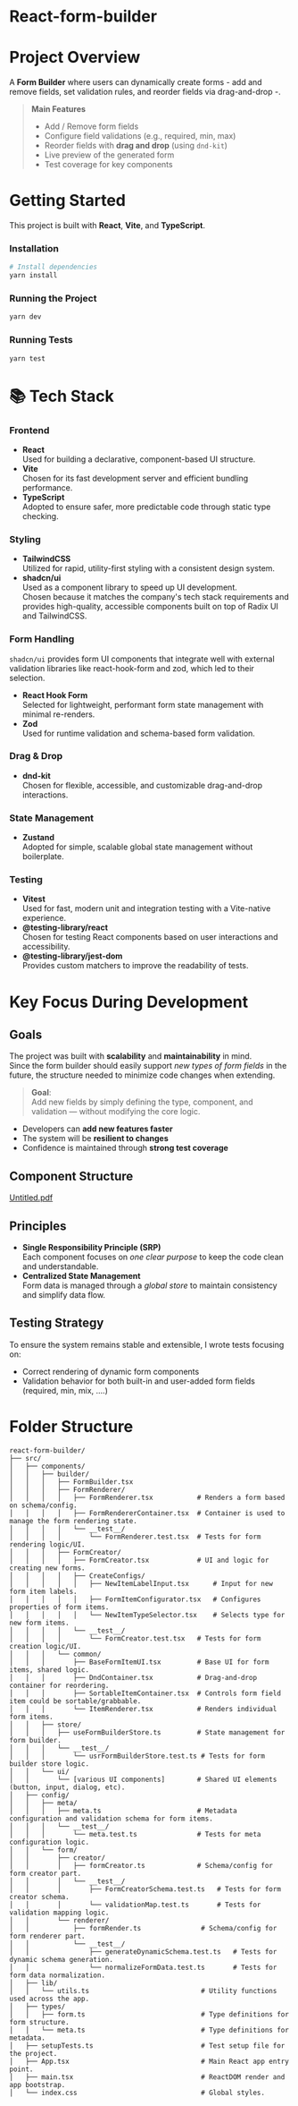 # React-form-builder

# Project Overview
A **Form Builder** where users can dynamically create forms - add and remove fields, set validation rules, and reorder fields via drag-and-drop -.

> **Main Features**  
> - Add / Remove form fields  
> - Configure field validations (e.g., required, min, max)  
> - Reorder fields with **drag and drop** (using `dnd-kit`)  
> - Live preview of the generated form  
> - Test coverage for key components

# Getting Started
This project is built with **React**, **Vite**, and **TypeScript**.

### Installation

```bash
# Install dependencies
yarn install
```

### Running the Project
```bash
yarn dev
```

### Running Tests
```bash
yarn test
```

# 📚 Tech Stack

### Frontend
- **React**  
  Used for building a declarative, component-based UI structure.
- **Vite**  
  Chosen for its fast development server and efficient bundling performance.
- **TypeScript**  
  Adopted to ensure safer, more predictable code through static type checking.

### Styling
- **TailwindCSS**  
  Utilized for rapid, utility-first styling with a consistent design system.
- **shadcn/ui**  
  Used as a component library to speed up UI development.  
  Chosen because it matches the company's tech stack requirements and provides high-quality, accessible components built on top of Radix UI and TailwindCSS.

### Form Handling
`shadcn/ui` provides form UI components that integrate well with external validation libraries like react-hook-form and zod, which led to their selection.
- **React Hook Form**  
  Selected for lightweight, performant form state management with minimal re-renders.
- **Zod**  
  Used for runtime validation and schema-based form validation.

### Drag & Drop
- **dnd-kit**  
  Chosen for flexible, accessible, and customizable drag-and-drop interactions.

### State Management
- **Zustand**  
  Adopted for simple, scalable global state management without boilerplate.

### Testing
- **Vitest**  
  Used for fast, modern unit and integration testing with a Vite-native experience.
- **@testing-library/react**  
  Chosen for testing React components based on user interactions and accessibility.
- **@testing-library/jest-dom**  
  Provides custom matchers to improve the readability of tests.


# Key Focus During Development

## Goals
The project was built with **scalability** and **maintainability** in mind.  
Since the form builder should easily support *new types of form fields* in the future, the structure needed to minimize code changes when extending.

> **Goal**:  
> Add new fields by simply defining the type, component, and validation — without modifying the core logic.

- Developers can **add new features faster** 
- The system will be **resilient to changes**
- Confidence is maintained through **strong test coverage**

## Component Structure
[Untitled.pdf](https://github.com/user-attachments/files/19931779/Untitled.pdf)

## Principles
- **Single Responsibility Principle (SRP)**  
  Each component focuses on *one clear purpose* to keep the code clean and understandable.
- **Centralized State Management**  
  Form data is managed through a *global store* to maintain consistency and simplify data flow.


## Testing Strategy
To ensure the system remains stable and extensible, I wrote tests focusing on:
- Correct rendering of dynamic form components
- Validation behavior for both built-in and user-added form fields (required, min, mix, ....)


# Folder Structure
```
react-form-builder/
├── src/
│   ├── components/
│   │   ├── builder/
│   │   │   ├── FormBuilder.tsx                 
│   │   │   ├── FormRenderer/
│   │   │   │   ├── FormRenderer.tsx           # Renders a form based on schema/config.
│   │   │   │   ├── FormRendererContainer.tsx  # Container is used to manage the form rendering state.
│   │   │   │   └── __test__/
│   │   │   │       └── FormRenderer.test.tsx  # Tests for form rendering logic/UI.
│   │   │   ├── FormCreator/
│   │   │   │   ├── FormCreator.tsx            # UI and logic for creating new forms.
│   │   │   │   ├── CreateConfigs/
│   │   │   │   │   ├── NewItemLabelInput.tsx      # Input for new form item labels.
│   │   │   │   │   ├── FormItemConfigurator.tsx   # Configures properties of form items.
│   │   │   │   │   └── NewItemTypeSelector.tsx    # Selects type for new form items.
│   │   │   │   └── __test__/
│   │   │   │       └── FormCreator.test.tsx   # Tests for form creation logic/UI.
│   │   │   └── common/
│   │   │       ├── BaseFormItemUI.tsx         # Base UI for form items, shared logic.
│   │   │       ├── DndContainer.tsx           # Drag-and-drop container for reordering.
│   │   │       ├── SortableItemContainer.tsx  # Controls form field item could be sortable/grabbable.
│   │   │       └── ItemRenderer.tsx           # Renders individual form items.
│   │   ├── store/
│   │   │   ├── useFormBuilderStore.ts         # State management for form builder.
│   │   │   └── __test__/
│   │   │       └── usrFormBuilderStore.test.ts # Tests for form builder store logic.
│   │   └── ui/
│   │       └── [various UI components]        # Shared UI elements (button, input, dialog, etc).
│   ├── config/
│   │   ├── meta/
│   │   │   ├── meta.ts                        # Metadata configuration and validation schema for form items.
│   │   │   └── __test__/
│   │   │       └── meta.test.ts               # Tests for meta configuration logic.
│   │   └── form/
│   │       ├── creator/
│   │       │   ├── formCreator.ts             # Schema/config for form creator part.
│   │       │   └── __test__/
│   │       │       ├── FormCreatorSchema.test.ts   # Tests for form creator schema.
│   │       │       └── validationMap.test.ts       # Tests for validation mapping logic.
│   │       └── renderer/
│   │           ├── formRender.ts               # Schema/config for form renderer part.
│   │           └── __test__/
│   │               ├── generateDynamicSchema.test.ts   # Tests for dynamic schema generation.
│   │               └── normalizeFormData.test.ts       # Tests for form data normalization.
│   ├── lib/
│   │   └── utils.ts                            # Utility functions used across the app.
│   ├── types/
│   │   ├── form.ts                             # Type definitions for form structure.
│   │   └── meta.ts                             # Type definitions for metadata.
│   ├── setupTests.ts                           # Test setup file for the project.
│   ├── App.tsx                                 # Main React app entry point.
│   ├── main.tsx                                # ReactDOM render and app bootstrap.
│   └── index.css                               # Global styles.
```
